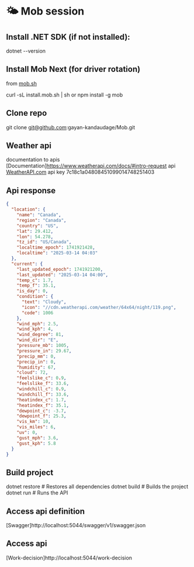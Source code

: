 # 🌤 Mob session

## Install .NET SDK (if not installed):

dotnet --version

## Install Mob Next (for driver rotation)

from [mob.sh](https://mob.sh/)

curl -sL install.mob.sh | sh or npm install -g mob

## Clone repo

git clone git@github.com:gayan-kandaudage/Mob.git

## Weather api
documentation to apis [Documentation]https://www.weatherapi.com/docs/#intro-request
api [WeatherAPI.com](https://app.swaggerhub.com/apis-docs/WeatherAPI.com/WeatherAPI/1.0.2#/APIs/realtime-weather)
api key 7c18c1a04808451099014748251403

## Api response

```json
{
  "location": {
    "name": "Canada",
    "region": "Canada",
    "country": "US",
    "lat": 29.412,
    "lon": 54.278,
    "tz_id": "US/Canada",
    "localtime_epoch": 1741921428,
    "localtime": "2025-03-14 04:03"
  },
  "current": {
    "last_updated_epoch": 1741921200,
    "last_updated": "2025-03-14 04:00",
    "temp_c": 1.7,
    "temp_f": 35.1,
    "is_day": 0,
    "condition": {
      "text": "Cloudy",
      "icon": "//cdn.weatherapi.com/weather/64x64/night/119.png",
      "code": 1006
    },
    "wind_mph": 2.5,
    "wind_kph": 4,
    "wind_degree": 81,
    "wind_dir": "E",
    "pressure_mb": 1005,
    "pressure_in": 29.67,
    "precip_mm": 0,
    "precip_in": 0,
    "humidity": 67,
    "cloud": 72,
    "feelslike_c": 0.9,
    "feelslike_f": 33.6,
    "windchill_c": 0.9,
    "windchill_f": 33.6,
    "heatindex_c": 1.7,
    "heatindex_f": 35.1,
    "dewpoint_c": -3.7,
    "dewpoint_f": 25.3,
    "vis_km": 10,
    "vis_miles": 6,
    "uv": 0,
    "gust_mph": 3.6,
    "gust_kph": 5.8
  }
}
```

## Build project

dotnet restore  # Restores all dependencies
dotnet build    # Builds the project
dotnet run      # Runs the API

## Access api definition

[Swagger]http://localhost:5044/swagger/v1/swagger.json

## Access api

[Work-decision]http://localhost:5044/work-decision